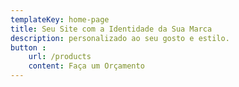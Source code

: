 ```yaml
---
templateKey: home-page
title: Seu Site com a Identidade da Sua Marca
description: personalizado ao seu gosto e estilo.
button : 
    url: /products
    content: Faça um Orçamento
---
```

